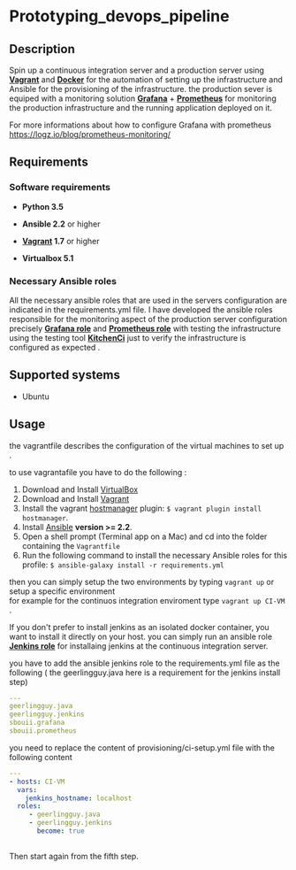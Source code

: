 # Prototyping_devops_pipeline
## Description

Spin up a continuous integration server and a production server using **[Vagrant](https://www.vagrantup.com/)** and **[Docker](https://www.docker.com/what-docker/)** for the automation of setting up the infrastructure and Ansible for the provisioning of the infrastructure.
the production sever is equiped with a monitoring solution  **[Grafana](https://grafana.com/)** + **[Prometheus](https://prometheus.io/)** for monitoring the production infrastructure and the running application deployed on it.

For more informations about how to configure Grafana with prometheus https://logz.io/blog/prometheus-monitoring/

## Requirements
### Software requirements

- **Python 3.5**

- **Ansible 2.2** or higher

- **[Vagrant](https://www.vagrantup.com/) 1.7** or higher 

- **Virtualbox 5.1**
### Necessary Ansible roles

All the necessary ansible roles that are used in the servers configuration are indicated in the requirements.yml file.
I have developed the ansible roles responsible for the monitoring aspect of the production server configuration precisely
**[Grafana role](https://github.com/sbouii/Grafana_ansible_role)** and  **[Prometheus role](https://github.com/sbouii/Prometheus_ansible_role)** with testing the infrastructure using the testing tool **[KitchenCi](http://kitchen.ci/)** just to verify the infrastructure is configured as expected .

## Supported systems

- Ubuntu

## Usage 

the vagrantfile describes the configuration of the virtual machines to set up .

to use vagrantafile you have to do the following :

1. Download and Install [VirtualBox](https://www.virtualbox.org/wiki/Downloads)
2. Download and Install [Vagrant](https://www.vagrantup.com/downloads.html)
3. Install the vagrant [hostmanager](https://github.com/smdahlen/vagrant-hostmanager) plugin: `$ vagrant plugin install hostmanager`.
4. Install [Ansible](http://docs.ansible.com/intro_installation.html) **version >= 2.2**.
5. Open a shell prompt (Terminal app on a Mac) and cd into the folder containing the `Vagrantfile`
6. Run the following command to install the necessary Ansible roles for this profile: `$ ansible-galaxy install -r requirements.yml`

then you can simply setup the two environments by typing `vagrant up` or setup a specific environment  
for example for the continuos integration enviroment type `vagrant up CI-VM `.

If you don't prefer to install jenkins as an isolated docker container, you want to install it directly on your host. you can simply run an ansible role **[Jenkins role](https://github.com/geerlingguy/ansible-role-jenkins)** for installaing jenkins at the continuous integration server.

you have to add the ansible jenkins role to the requirements.yml file as the following ( the geerlingguy.java here is a requirement for the jenkins install step)
```yaml
---
geerlingguy.java
geerlingguy.jenkins
sbouii.grafana
sbouii.prometheus

```

you need to replace the content of provisioning/ci-setup.yml file with the following content

```yaml
---
- hosts: CI-VM
  vars:
    jenkins_hostname: localhost
  roles: 
     - geerlingguy.java
     - geerlingguy.jenkins
       become: true
       
```
Then start again from the fifth step.
